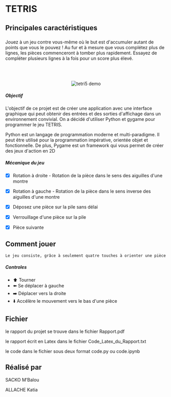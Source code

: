 # TETRIS


## Principales caractéristiques

##### 
Jouez à un jeu contre vous-même où le but est d'accumuler autant de points que vous le pouvez ! Au fur et à mesure que vous complétez plus de lignes, les pièces commenceront à tomber plus rapidement. Essayez de compléter plusieurs lignes à la fois pour un score plus élevé. 

<br>
<br>
<p align="center">
  <img src="https://i.imgur.com/7QbL08C.gif" alt="tetri5 demo">
</p>

##### Objectif
L'objectif de ce projet est de créer une application avec une interface graphique qui peut obtenir des entrées et des sorties d'affichage dans un environnement convivial. On a décidé d'utiliser Python et gygame  pour  programmer le  jeu TETRIS. 

 Python est un langage de programmation moderne et multi-paradigme. Il peut être utilisé pour la programmation impérative, orientée objet et fonctionnelle. De plus, Pygame est un framework qui vous permet de créer des jeux d'action en 2D 

##### Mécanique du jeu
- [x] Rotation à droite - Rotation de la pièce dans le sens des aiguilles d'une montre
- [x] Rotation à gauche - Rotation de la pièce dans le sens inverse des aiguilles d'une montre
- [x] Déposez une pièce sur la pile sans délai
- [x] Verrouillage d'une pièce sur la pile
- [x] Pièce suivante 


## Comment jouer

    Le jeu consiste, grâce à seulement quatre touches à orienter une pièce
##### Controles
- ⬆️ Tourner
- ⬅️ Se déplacer à gauche
- ➡️ Déplacer vers la droite
- ⬇️ Accélère le mouvement vers le bas d'une pièce

## Fichier
<p>le rapport du projet se trouve dans le fichier Rapport.pdf</p>
<p>le rapport écrit en Latex dans le fichier Code_Latex_du_Rapport.txt</p>
<p>le code dans le fichier sous deux format  code.py ou code.ipynb </p>


## Réalisé par
SACKO M’Balou

ALLACHE Katia 

